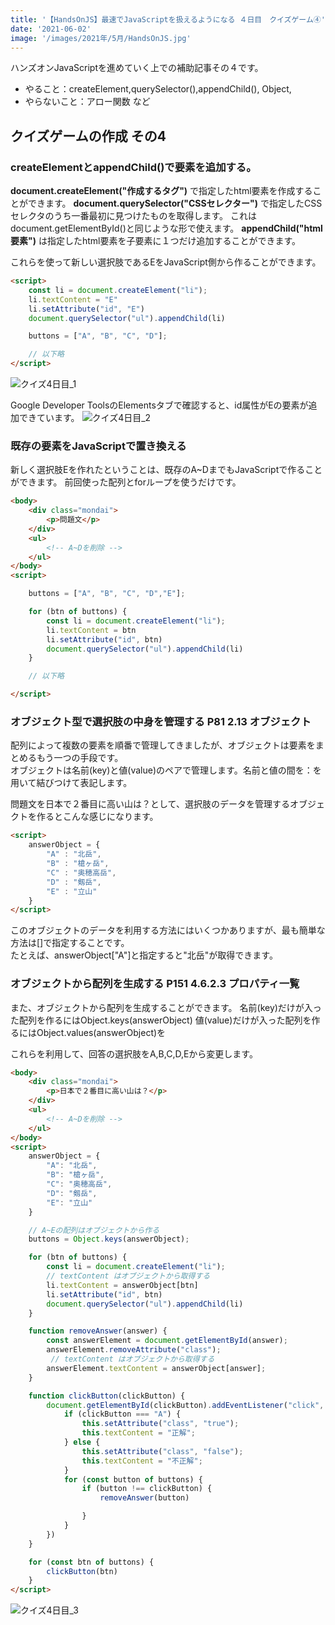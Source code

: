 ```yaml
---
title: '【HandsOnJS】最速でJavaScriptを扱えるようになる ４日目　クイズゲーム④'
date: '2021-06-02'
image: '/images/2021年/5月/HandsOnJS.jpg'
---
```


ハンズオンJavaScriptを進めていく上での補助記事その４です。


- やること：createElement,querySelector(),appendChild(), Object,
- やらないこと：アロー関数 など


## クイズゲームの作成 その4

### createElementとappendChild()で要素を追加する。

**document.createElement("作成するタグ")** で指定したhtml要素を作成することができます。
**document.querySelector("CSSセレクター")** で指定したCSSセレクタのうち一番最初に見つけたものを取得します。
これはdocument.getElementById()と同じような形で使えます。
**appendChild("html要素")** は指定したhtml要素を子要素に１つだけ追加することができます。

これらを使って新しい選択肢であるEをJavaScript側から作ることができます。

```html
<script>
    const li = document.createElement("li");
    li.textContent = "E"
    li.setAttribute("id", "E")
    document.querySelector("ul").appendChild(li)

    buttons = ["A", "B", "C", "D"];

    // 以下略
</script>
```

![クイズ4日目_1](/images/2021年/6月/quiz_4_1.png)

Google Developer ToolsのElementsタブで確認すると、id属性がEの要素が追加できています。
![クイズ4日目_2](/images/2021年/6月/quiz_4_2.png)

### 既存の要素をJavaScriptで置き換える
新しく選択肢Eを作れたということは、既存のA~DまでもJavaScriptで作ることができます。
前回使った配列とforループを使うだけです。

```html
<body>
    <div class="mondai">
        <p>問題文</p>
    </div>
    <ul>
        <!-- A~Dを削除 -->
    </ul>
</body>
<script>

    buttons = ["A", "B", "C", "D","E"];

    for (btn of buttons) {
        const li = document.createElement("li");
        li.textContent = btn
        li.setAttribute("id", btn)
        document.querySelector("ul").appendChild(li)
    }

    // 以下略

</script>
```

### オブジェクト型で選択肢の中身を管理する P81 2.13 オブジェクト
配列によって複数の要素を順番で管理してきましたが、オブジェクトは要素をまとめるもう一つの手段です。<br/>
オブジェクトは名前(key)と値(value)のペアで管理します。名前と値の間を：を用いて結びつけて表記します。<br/>

問題文を日本で２番目に高い山は？として、選択肢のデータを管理するオブジェクトを作るとこんな感じになります。

```html
<script>
    answerObject = {
        "A" : "北岳",
        "B" : "槍ヶ岳",
        "C" : "奥穂高岳",
        "D" : "剱岳",
        "E" : "立山"
    }
</script>
```

このオブジェクトのデータを利用する方法にはいくつかありますが、最も簡単な方法は[]で指定することです。<br/>
たとえば、answerObject["A"]と指定すると"北岳"が取得できます。<br/>


### オブジェクトから配列を生成する P151 4.6.2.3 プロパティ一覧
また、オブジェクトから配列を生成することができます。
名前(key)だけが入った配列を作るにはObject.keys(answerObject)
値(value)だけが入った配列を作るにはObject.values(answerObject)を


これらを利用して、回答の選択肢をA,B,C,D,Eから変更します。

```html
<body>
    <div class="mondai">
        <p>日本で２番目に高い山は？</p>
    </div>
    <ul>
        <!-- A~Dを削除 -->
    </ul>
</body>
<script>
    answerObject = {
        "A": "北岳",
        "B": "槍ヶ岳",
        "C": "奥穂高岳",
        "D": "剱岳",
        "E": "立山"
    }

    // A~Eの配列はオブジェクトから作る
    buttons = Object.keys(answerObject);

    for (btn of buttons) {
        const li = document.createElement("li");
        // textContent はオブジェクトから取得する
        li.textContent = answerObject[btn]
        li.setAttribute("id", btn)
        document.querySelector("ul").appendChild(li)
    }

    function removeAnswer(answer) {
        const answerElement = document.getElementById(answer);
        answerElement.removeAttribute("class");
         // textContent はオブジェクトから取得する
        answerElement.textContent = answerObject[answer];
    }

    function clickButton(clickButton) {
        document.getElementById(clickButton).addEventListener("click", function () {
            if (clickButton === "A") {
                this.setAttribute("class", "true");
                this.textContent = "正解";
            } else {
                this.setAttribute("class", "false");
                this.textContent = "不正解";
            }
            for (const button of buttons) {
                if (button !== clickButton) {
                    removeAnswer(button)

                }
            }
        })
    }

    for (const btn of buttons) {
        clickButton(btn)
    }
</script>
```

![クイズ4日目_3](/images/2021年/6月/quiz_4_3.png)

